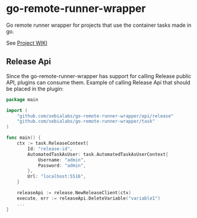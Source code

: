 # go-remote-runner-wrapper

Go remote runner wrapper for projects that use the container tasks made in go.

See [Project WIKI](https://github.com/xebialabs/go-remote-runner-wrapper/wiki)

## Release Api 
Since the go-remote-runner-wrapper has support for calling Release public API, plugins can consume them.
Example of calling Release Api that should be placed in the plugin:
```go
package main

import (
	"github.com/xebialabs/go-remote-runner-wrapper/api/release"
	"github.com/xebialabs/go-remote-runner-wrapper/task"
)

func main() {
    ctx := task.ReleaseContext{
        Id: "release-id",
        AutomatedTaskAsUser: task.AutomatedTaskAsUserContext{
            Username: "admin",
            Password: "admin",
        },
        Url: "localhost:5516",
    }

    releaseApi := release.NewReleaseClient(ctx)
    execute, err := releaseApi.DeleteVariable("variable1")
    ...
}
```
